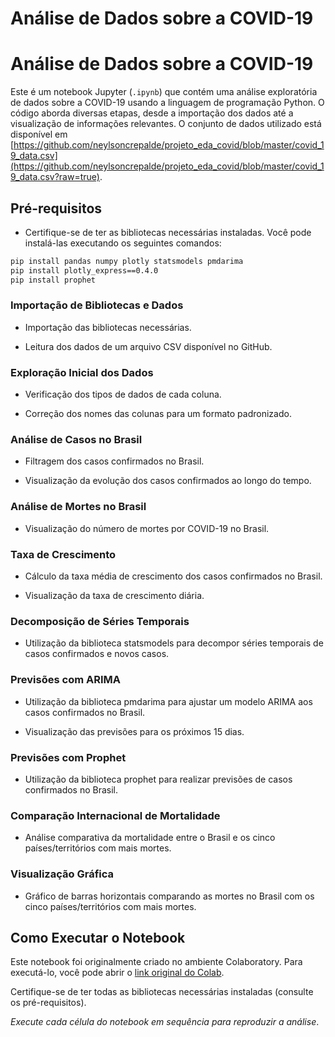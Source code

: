 # Análise de Dados sobre a COVID-19

# Análise de Dados sobre a COVID-19

Este é um notebook Jupyter (`.ipynb`) que contém uma análise exploratória de dados sobre a COVID-19 usando a linguagem de programação Python. O código aborda diversas etapas, desde a importação dos dados até a visualização de informações relevantes. O conjunto de dados utilizado está disponível em [https://github.com/neylsoncrepalde/projeto_eda_covid/blob/master/covid_19_data.csv](https://github.com/neylsoncrepalde/projeto_eda_covid/blob/master/covid_19_data.csv?raw=true).

## Pré-requisitos

- Certifique-se de ter as bibliotecas necessárias instaladas. Você pode instalá-las executando os seguintes comandos:

```bash
pip install pandas numpy plotly statsmodels pmdarima
pip install plotly_express==0.4.0
pip install prophet

```

### Importação de Bibliotecas e Dados

- Importação das bibliotecas necessárias.

- Leitura dos dados de um arquivo CSV disponível no GitHub.

### Exploração Inicial dos Dados

- Verificação dos tipos de dados de cada coluna.

- Correção dos nomes das colunas para um formato padronizado.

### Análise de Casos no Brasil

- Filtragem dos casos confirmados no Brasil.

- Visualização da evolução dos casos confirmados ao longo do tempo.

### Análise de Mortes no Brasil

- Visualização do número de mortes por COVID-19 no Brasil.

### Taxa de Crescimento

- Cálculo da taxa média de crescimento dos casos confirmados no Brasil.

- Visualização da taxa de crescimento diária.

### Decomposição de Séries Temporais

- Utilização da biblioteca statsmodels para decompor séries temporais de casos confirmados e novos casos.

### Previsões com ARIMA

- Utilização da biblioteca pmdarima para ajustar um modelo ARIMA aos casos confirmados no Brasil.

- Visualização das previsões para os próximos 15 dias.

### Previsões com Prophet

- Utilização da biblioteca prophet para realizar previsões de casos confirmados no Brasil.

### Comparação Internacional de Mortalidade

- Análise comparativa da mortalidade entre o Brasil e os cinco países/territórios com mais mortes.

### Visualização Gráfica

- Gráfico de barras horizontais comparando as mortes no Brasil com os cinco países/territórios com mais mortes.

## Como Executar o Notebook

Este notebook foi originalmente criado no ambiente Colaboratory. Para executá-lo, você pode abrir o [link original do Colab](https://colab.research.google.com/drive/1Q4znUmPJLbMwBJcsgLxTEwvknbhF9yGY?usp=drive_link).

Certifique-se de ter todas as bibliotecas necessárias instaladas (consulte os pré-requisitos).

_Execute cada célula do notebook em sequência para reproduzir a análise_.
